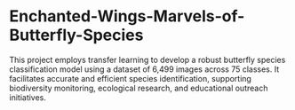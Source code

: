 # Enchanted-Wings-Marvels-of-Butterfly-Species
This project employs transfer learning to develop a robust butterfly species classification model using a dataset of 6,499 images across 75 classes. It facilitates accurate and efficient species identification, supporting biodiversity monitoring, ecological research, and educational outreach initiatives.
